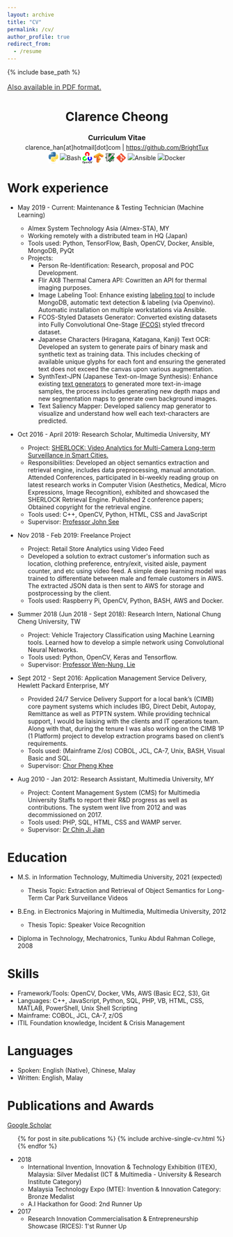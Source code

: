 ```yaml
---
layout: archive
title: "CV"
permalink: /cv/
author_profile: true
redirect_from:
  - /resume
---
```


{% include base_path %}

<a style="line-height: 1.5;" href="https://github.com/BrightTux/brighttux.github.io/raw/master/files/cv.pdf"><span style="color: #333333;"><span id="printThis" style="font-size: medium;">Also available in PDF format.</span></span></a>
<h1 class="western" align="center"><b>Clarence Cheong</b></h1>
<p style="line-height: 1.5;" align="center"><span style="font-size: medium;"><b>Curriculum Vitae</b> </span> <br>
clarence_han[at]hotmail[dot]com | <a href="https://github.com/BrightTux">https://github.com/BrightTux</a> <br>

<img align="center" alt="Python" width="22px" src="https://raw.githubusercontent.com/BrightTux/brighttux/master/icons/python-logo-generic.svg"/>
<img align="center" alt="Bash" width="22px" src="https://raw.githubusercontent.com/odb/official-bash-logo/master/assets/Logos/Icons/PNG/24x24.png"/>
<img align="center" alt="OpenCV" width="22px" src="https://raw.githubusercontent.com/BrightTux/brighttux/master/icons/487px-OpenCV_Logo_with_text_svg_version.svg.png"/>
<img align="center" alt="Tensorflow" width="22px" src="https://raw.githubusercontent.com/BrightTux/brighttux/master/icons/Tensorflow_logo.svg"/>
<img align="center" alt="Vim" width="22px" src="https://raw.githubusercontent.com/BrightTux/brighttux/master/icons/Vimlogo.svg" />
<img align="center" alt="Git" width="22px" src="https://raw.githubusercontent.com/BrightTux/brighttux/master/icons/512px-Git-logo.svg.png"/>
<img align="center" alt="Ansible" width="22px" src="https://docs.ansible.com/ansible/latest/_static/images/logo_invert.png"/> 
<img align="center" alt="Docker" width="22px" src="https://www.docker.com/sites/default/files/d8/2019-07/vertical-logo-monochromatic.png"/>

</p>

<script>
console.log("Use printcv() to set certain elements to hidden");

function printcv()
{
  console.log("function printcv called");
  
  document.getElementById("printThis").style.visibility = "hidden"; 
  document.getElementsByClassName("page__title")[0].style.visibility = "hidden";
  document.getElementsByClassName("btn btn--inverse")[0].style.visibility = "hidden";
  document.getElementById("publicationslist").style.visibility = "hidden";
  document.getElementsByClassName("author__avatar")[0].style.visibility ="hidden";
  document.getElementsByClassName("author__name")[0].style.visibility ="hidden";
  document.getElementsByClassName("author__bio")[0].style.visibility ="hidden";
  
  document.getElementById("printThis").style.display= "none";
  document.getElementsByClassName("page__title")[0].style.display= "none";
  document.getElementsByClassName("btn btn--inverse")[0].style.display= "none";
  document.getElementById("publicationslist").style.display= "none";
  document.getElementsByClassName("author__avatar")[0].style.display= "none";
  document.getElementsByClassName("author__name")[0].style.display= "none";
  document.getElementsByClassName("author__bio")[0].style.display= "none";
  document.getElementsByClassName("page__footer")[0].style.display= "none";

  
  console.log("Remember to change the scale to 72% before printing - use Chrome/Linux");

};
  
</script>

Work experience
======
* May 2019 - Current: Maintenance & Testing Technician (Machine Learning)
  * Almex System Technology Asia (Almex-STA), MY 
  * Working remotely with a distributed team in HQ (Japan)
  * Tools used: Python, TensorFlow, Bash, OpenCV, Docker, Ansible, MongoDB, PyQt
  * Projects: 
      * Person Re-Identification: Research, proposal and POC Development.
      * Flir AX8 Thermal Camera API: Cowritten an API for thermal imaging purposes.
      * Image Labeling Tool: Enhance existing [labeling tool](https://github.com/tzutalin/labelImg) to include MongoDB, automatic text detection & labeling (via Openvino). Automatic installation on multiple workstations via Ansible.
      * FCOS-Styled Datasets Generator: Converted existing datasets into Fully Convolutional One-Stage [(FCOS)](https://arxiv.org/abs/1904.01355) styled tfrecord dataset. 
      * Japanese Characters (Hiragana, Katagana, Kanji) Text OCR: Developed an system to generate pairs of binary mask and synthetic text as training data. This includes checking of available unique glyphs for each font and ensuring the generated text does not exceed the canvas upon various augmentation. 
      * SynthText-JPN (Japanese Text-on-Image Synthesis): Enhance existing [text generators](https://github.com/gachiemchiep/SynthText) to generated more text-in-image samples, the process includes generating new depth maps and new segmentation maps to generate own background images. 
      * Text Saliency Mapper: Developed saliency map generator to visualize and understand how well each text-characters are predicted. 

* Oct 2016 - April 2019: Research Scholar, Multimedia University, MY
  * Project: [SHERLOCK: Video Analytics for Multi-Camera Long-term Surveillance in Smart Cities.](https://www.youtube.com/watch?v=x_UJIOEBusw) 
  * Responsibilities: Developed an object semantics extraction and retrieval engine, includes data preprocessing, manual annotation. Attended Conferences, participated in bi-weekly reading group on latest research works in Computer Vision (Aesthetics, Medical, Micro Expressions, Image Recognition), exhibited and showcased the SHERLOCK Retrieval Engine. Published 2 conference papers; Obtained copyright for the retrieval engine.
  * Tools used: C++, OpenCV, Python, HTML, CSS and JavaScript
  * Supervisor: [Professor John See](https://mmuexpert.mmu.edu.my/johnsee)
  
* Nov 2018 - Feb 2019: Freelance Project
  * Project: Retail Store Analytics using Video Feed 
  * Developed a solution to extract customer's information such as location, clothing preference, entry/exit, visited aisle, payment counter, and etc using video feed. A simple deep learning model was trained to differentiate between male and female customers in AWS. The extracted JSON data is then sent to AWS for storage and postprocessing by the client.
  * Tools used: Raspberry Pi, OpenCV, Python, BASH, AWS and Docker. 

* Summer 2018 (Jun 2018 - Sept 2018): Research Intern, National Chung Cheng University, TW
  * Project: Vehicle Trajectory Classification using Machine Learning tools. Learned how to develop a simple network using Convolutional Neural Networks.
  * Tools used: Python, OpenCV, Keras and Tensorflow.
  * Supervisor: [Professor Wen-Nung, Lie](http://www.dsp.ee.ccu.edu.tw/wnlie/)
  
* Sept 2012 - Sept 2016: Application Management Service Delivery, Hewlett Packard Enterprise, MY
  * Provided 24/7 Service Delivery Support for a local bank’s (CIMB) core payment systems which includes IBG, Direct Debit, Autopay, Remittance as well as PTPTN system. While providing technical support, I would be liaising with the clients and IT operations team. Along with that, during the tenure I was also working on the CIMB 1P (1 Platform) project to develop extraction programs based on client’s requirements.
  * Tools used: (Mainframe Z/os) COBOL, JCL, CA-7, Unix, BASH, Visual Basic and SQL.
  * Supervisor: [Chor Pheng Khee](https://my.linkedin.com/in/chor-pheng-khee-652685133)

* Aug 2010 - Jan 2012: Research Assistant, Multimedia University, MY
  * Project: Content Management System (CMS) for Multimedia University Staffs to report their R&D progress as well as contributions. The system went live from 2012 and was decommissioned on 2017.
  * Tools used: PHP, SQL, HTML, CSS and WAMP server.
  * Supervisor: [Dr Chin Ji Jian](https://mmuexpert.mmu.edu.my/jjchin)
  

Education
======
* M.S. in Information Technology, Multimedia University, 2021 (expected)
  * Thesis Topic: Extraction and Retrieval of Object Semantics for Long-Term Car Park Surveillance Videos

* B.Eng. in Electronics Majoring in Multimedia, Multimedia University, 2012
  * Thesis Topic: Speaker Voice Recognition

* Diploma in Technology, Mechatronics, Tunku Abdul Rahman College, 2008


Skills
======
* Framework/Tools: OpenCV, Docker, VMs, AWS (Basic EC2, S3), Git
* Languages: C++, JavaScript, Python, SQL, PHP, VB, HTML, CSS, MATLAB, PowerShell, Unix Shell Scripting
* Mainframe: COBOL, JCL, CA-7, z/OS
* ITIL Foundation knowledge, Incident & Crisis Management

Languages
======
* Spoken: English (Native), Chinese, Malay
* Written: English, Malay
  
Publications and Awards
======
<a id="publicationslist" href="https://scholar.google.com/citations?user=z8n5LTEAAAAJ&hl=en">Google Scholar</a>
  <ul>{% for post in site.publications %}
    {% include archive-single-cv.html %}
  {% endfor %}</ul>

* 2018
  * International Invention, Innovation & Technology Exhibition (ITEX), Malaysia: Silver Medalist (ICT & Multimedia - University & Research Institute Category)
  * Malaysia Technology Expo (MTE): Invention & Innovation Category: Bronze Medalist
  * A.I Hackathon for Good: 2nd Runner Up
* 2017
  * Research Innovation Commercialisation & Entrepreneurship Showcase (RICES): 1'st Runner Up 
